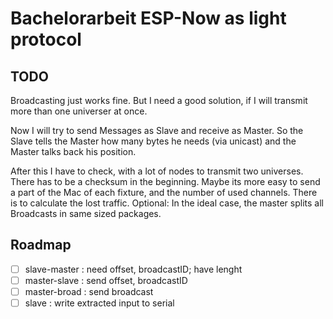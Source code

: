# Bachelorarbeit ESP-Now as light protocol

## TODO

Broadcasting just works fine. But I need a good solution, if I will transmit more than one universer at once.

Now I will try to send Messages as Slave and receive as Master. So the Slave tells the Master how many bytes he needs (via unicast) and the Master talks back his position.

After this I have to check, with a lot of nodes to transmit two universes. There has to be a checksum in the beginning.
Maybe its more easy to send a part of the Mac of each fixture, and the number of used channels. There is to calculate the lost traffic.
Optional: In the ideal case, the master splits all Broadcasts in same sized packages.

## Roadmap

- [ ] slave-master  : need offset, broadcastID; have lenght
- [ ] master-slave  : send offset, broadcastID
- [ ] master-broad  : send broadcast
- [ ] slave         : write extracted input to serial   
